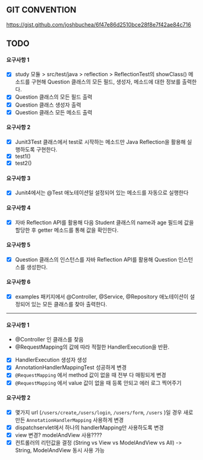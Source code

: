 ## GIT CONVENTION
https://gist.github.com/joshbuchea/6f47e86d2510bce28f8e7f42ae84c716

## TODO
#### 요구사항 1
- [x] study 모듈 > src/test/java > reflection > ReflectionTest의 showClass() 메소드를 구현해 Question 클래스의 모든 필드, 생성자, 메소드에 대한 정보를 출력한다.
- [x] Question 클래스의 모든 필드 출력
- [x] Question 클래스 생성자 출력
- [x] Question 클래스 모든 메소드 출력

#### 요구사항 2
- [x] Junit3Test 클래스에서 test로 시작하는 메소드만 Java Reflection을 활용해 실행하도록 구현한다.
- [x] test1()
- [x] test2()

#### 요구사항 3
- [x] Junit4에서는 @Test 애노테이션일 설정되어 있는 메소드를 자동으로 실행한다

#### 요구사항 4
- [x] 자바 Reflection API를 활용해 다음 Student 클래스의 name과 age 필드에 값을 할당한 후 getter 메소드를 통해 값을 확인한다.

#### 요구사항 5
- [x] Question 클래스의 인스턴스를 자바 Reflection API를 활용해 Question 인스턴스를 생성한다.

#### 요구사항 6
- [x] examples 패키지에서 @Controller, @Service, @Repository 애노테이션이 설정되어 있는 모든 클래스를 찾아 출력한다.

----
#### 요구사항 1
- @Controller 인 클래스를 찾음
- @RequestMapping의 값에 따라 적절한 HandlerExecution을 반환.
- [x] HandlerExecution 생성자 생성
- [x] AnnotationHandlerMappingTest 성공하게 변경
- [x] ```@RequestMapping``` 에서 method 값이 없을 때 전부 다 매핑되게 변경
- [x] ```@RequestMapping``` 에서 value 값이 없을 때 등록 안되고 에러 로그 찍어주기

#### 요구사항 2
- [x] 몇가지 url (```/users/create```,```/users/login```, ```/users/form```, ```/users``` )일 경우 새로 만든 ```AnnotationHandlerMapping``` 사용하게 변경
- [x] dispatchservlet에서 하나의 handlerMapping만 사용하도록 변경
- [x] view 변경? modelAndView 사용????
- [x] 컨트롤러의 리턴값을 결정 (String vs View vs ModelAndView vs All) -> String, ModelAndView 동시 사용 가능 
